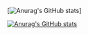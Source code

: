 <!--
**k65860/k65860** is a ✨ _special_ ✨ repository because its `README.md` (this file) appears on your GitHub profile.


Here are some ideas to get you started:

- 🔭 I’m currently working on ...
- 🌱 I’m currently learning ...
- 👯 I’m looking to collaborate on ...
- 🤔 I’m looking for help with ...
- 💬 Ask me about ...
- 📫 How to reach me: ...
- 😄 Pronouns: ...
- ⚡ Fun fact: ...
-->

[![Anurag's GitHub stats](https://github-readme-stats.vercel.app/api?username=k65860&show_icons=true&theme=tokyonight)]

[![Anurag's GitHub stats](https://github-readme-stats.vercel.app/api/top-langs/?username=k65860&hide=JupyterNotebook&layout=compact&theme=tokyonight)](https://github.com/k65860/github-readme-stats)
